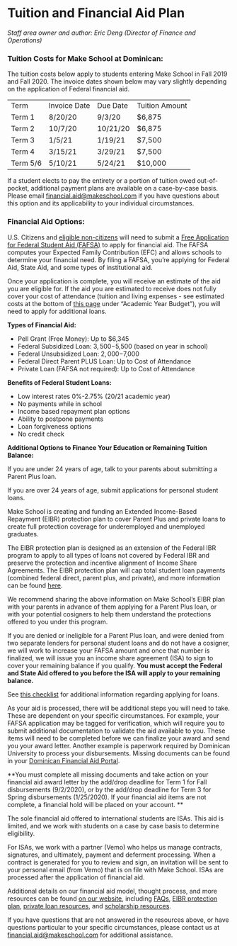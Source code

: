 # Tuition and Financial Aid Plan

*Staff area owner and author: Eric Deng (Director of Finance and Operations)*

### **Tuition Costs for Make School at Dominican:**

The tuition costs below apply to students entering Make School in Fall 2019 and Fall 2020. The invoice dates shown below may vary slightly depending on the application of Federal financial aid. 


<table>
  <tr>
   <td>Term
   </td>
   <td>Invoice Date
   </td>
   <td>Due Date
   </td>
   <td>Tuition Amount
   </td>
  </tr>
  <tr>
   <td>Term 1
   </td>
   <td>8/20/20
   </td>
   <td>9/3/20
   </td>
   <td>$6,875
   </td>
  </tr>
  <tr>
   <td>Term 2
   </td>
   <td>10/7/20
   </td>
   <td>10/21/20
   </td>
   <td>$6,875
   </td>
  </tr>
  <tr>
   <td>Term 3
   </td>
   <td>1/5/21
   </td>
   <td>1/19/21
   </td>
   <td>$7,500
   </td>
  </tr>
  <tr>
   <td>Term 4
   </td>
   <td>3/15/21
   </td>
   <td>3/29/21
   </td>
   <td>$7,500
   </td>
  </tr>
  <tr>
   <td>Term 5/6
   </td>
   <td>5/10/21
   </td>
   <td>5/24/21
   </td>
   <td>$10,000
   </td>
  </tr>
</table>


If a student elects to pay the entirety or a portion of tuition owed out-of-pocket, additional payment plans are available on a case-by-case basis. Please email  [financial.aid@makeschool.com](mailto:financial.aid@makeschool.com) if you have questions about this option and its applicability to your individual circumstances.


### **Financial Aid Options:**

U.S. Citizens and [eligible non-citizens](https://studentaid.gov/understand-aid/eligibility) will need to submit a [Free Application for Federal Student Aid (FAFSA)](https://studentaid.gov/h/apply-for-aid) to apply for financial aid. The FAFSA computes your Expected Family Contribution (EFC) and allows schools to determine your financial need. By filing a FAFSA, you’re applying for Federal Aid, State Aid, and some types of institutional aid. 

Once your application is complete, you will receive an estimate of the aid you are eligible for. If the aid you are estimated to receive does not fully cover your cost of attendance (tuition and living expenses - see estimated costs at the bottom of [this page](https://www.makeschool.com/computer-science-degree/tuition-and-aid) under “Academic Year Budget”), you will need to apply for additional loans. 

**Types of Financial Aid:**



*   Pell Grant (Free Money): Up to $6,345
*   Federal Subsidized Loan: $3,500-$5,500 (based on year in school)
*   Federal Unsubsidized Loan: $2,000-$7,000
*   Federal Direct Parent PLUS Loan: Up to Cost of Attendance
*   Private Loan (FAFSA not required): Up to Cost of Attendance

**Benefits of Federal Student Loans:**



*   Low interest rates 0%-2.75% (20/21 academic year)
*   No payments while in school
*   Income based repayment plan options
*   Ability to postpone payments
*   Loan forgiveness options
*   No credit check

**Additional Options to Finance Your Education or Remaining Tuition Balance:**

If you are under 24 years of age, talk to your parents about submitting a Parent Plus loan. 

If you are over 24 years of age, submit applications for personal student loans. 

Make School is creating and funding an Extended Income-Based Repayment (EIBR) protection plan to cover Parent Plus and private loans to create full protection coverage for underemployed and unemployed graduates.

The EIBR protection plan is designed as an extension of the Federal IBR program to apply to all types of loans not covered by Federal IBR and preserve the protection and incentive alignment of Income Share Agreements. The EIBR protection plan will cap total student loan payments (combined federal direct, parent plus, and private), and more information can be found [here](https://www.makeschool.com/computer-science-degree/tuition-and-aid#eibr). 

We recommend sharing the above information on Make School’s EIBR plan with your parents in advance of them applying for a Parent Plus loan, or with your potential cosigners to help them understand the protections offered to you under this program. 

If you are denied or ineligible for a Parent Plus loan, and were denied from two separate lenders for personal student loans and do not have a cosigner, we will work to increase your FAFSA amount and once that number is finalized, we will issue you an income share agreement (ISA) to sign to cover your remaining balance if you qualify. **You must accept the Federal and State Aid offered to you before the ISA will apply to your remaining balance.**

See [this checklist](http://make.sc/finaid-checklist) for additional information regarding applying for loans. 

As your aid is processed, there will be additional steps you will need to take. These are dependent on your specific circumstances. For example, your FAFSA application may be tagged for verification, which will require you to submit additional documentation to validate the aid available to you. These items will need to be completed before we can finalize your award and send you your award letter. Another example is paperwork required by Dominican University to process your disbursements. Missing documents can be found in your [Dominican Financial Aid Portal](https://aid.dominican.edu/).

**You must complete all missing documents and take action on your financial aid award letter by the add/drop deadline for Term 1 for Fall disbursements (9/2/2020), or by the add/drop deadline for Term 3 for Spring disbursements (1/25/2020). If your financial aid items are not complete, a financial hold will be placed on your account. **

The sole financial aid offered to international students are ISAs. This aid is limited, and we work with students on a case by case basis to determine eligibility. 

For ISAs, we work with a partner (Vemo) who helps us manage contracts, signatures, and ultimately, payment and deferment processing. When a contract is generated for you to review and sign, an invitation will be sent to your personal email (from Vemo) that is on file with Make School. ISAs are processed after the application of financial aid. 

Additional details on our financial aid model, thought process, and more resources can be found [on our website](https://www.makeschool.com/computer-science-degree/tuition-and-aid), including [FAQs](https://www.makeschool.com/computer-science-degree/faq#tuition__aid), [EIBR protection plan](https://www.makeschool.com/computer-science-degree/eibr-protection-plan), [private loan resources](https://www.makeschool.com/computer-science-degree/private-loans), and [scholarship resources](https://www.makeschool.com/computer-science-degree/scholarship-resources). 

If you have questions that are not answered in the resources above, or have questions particular to your specific circumstances, please contact us at [financial.aid@makeschool.com](mailto:financial.aid@makeschool.com) for additional assistance. 

